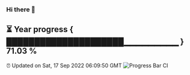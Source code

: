### Hi there 👋
⏳ Year progress { █████████████████████▁▁▁▁▁▁▁▁▁ } 71.03 %
---
⏰ Updated on Sat, 17 Sep 2022 06:09:50 GMT
![Progress Bar CI](https://github.com/Moyi321/Moyi321/workflows/Progress%20Bar%20CI/badge.svg)
